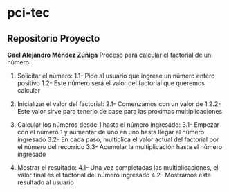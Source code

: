 # pci-tec
Repositorio Proyecto
-
**Gael Alejandro Méndez Zúñiga** 
Proceso para calcular el factorial de un número:

1. Solicitar el número:
1.1- Pide al usuario que ingrese un número entero positivo
1.2- Este número será el valor del factorial que queremos calcular

2. Inicializar el valor del factorial:
2.1- Comenzamos con un valor de 1
2.2- Este valor sirve para tenerlo de base para las próximas multiplicaciones

3. Calcular los números desde 1 hasta el número ingresado:
3.1- Empezar con el número 1 y aumentar de uno en uno hasta llegar al número ingresado
3.2- En cada paso, multiplica el valor actual del factorial por el número del recorrido
3.3- Acumular la multiplicación hasta el número ingresado

4. Mostrar el resultado:
4.1- Una vez completadas las multiplicaciones, el valor final es el factorial del número ingresado
4.2- Mostramos este resultado al usuario
